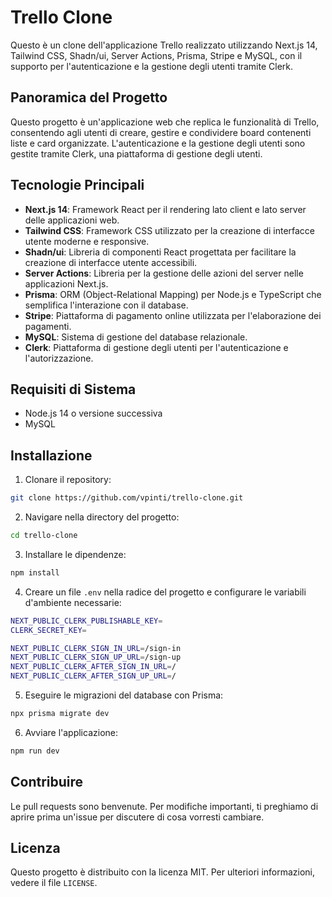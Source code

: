 # Trello Clone

Questo è un clone dell'applicazione Trello realizzato utilizzando Next.js 14, Tailwind CSS, Shadn/ui, Server Actions, Prisma, Stripe e MySQL, con il supporto per l'autenticazione e la gestione degli utenti tramite Clerk.

## Panoramica del Progetto

Questo progetto è un'applicazione web che replica le funzionalità di Trello, consentendo agli utenti di creare, gestire e condividere board contenenti liste e card organizzate. L'autenticazione e la gestione degli utenti sono gestite tramite Clerk, una piattaforma di gestione degli utenti.

## Tecnologie Principali

- **Next.js 14**: Framework React per il rendering lato client e lato server delle applicazioni web.
- **Tailwind CSS**: Framework CSS utilizzato per la creazione di interfacce utente moderne e responsive.
- **Shadn/ui**: Libreria di componenti React progettata per facilitare la creazione di interfacce utente accessibili.
- **Server Actions**: Libreria per la gestione delle azioni del server nelle applicazioni Next.js.
- **Prisma**: ORM (Object-Relational Mapping) per Node.js e TypeScript che semplifica l'interazione con il database.
- **Stripe**: Piattaforma di pagamento online utilizzata per l'elaborazione dei pagamenti.
- **MySQL**: Sistema di gestione del database relazionale.
- **Clerk**: Piattaforma di gestione degli utenti per l'autenticazione e l'autorizzazione.

## Requisiti di Sistema

- Node.js 14 o versione successiva
- MySQL

## Installazione

1. Clonare il repository:
```bash
git clone https://github.com/vpinti/trello-clone.git
```

2. Navigare nella directory del progetto:
```bash
cd trello-clone
```

3. Installare le dipendenze:
```bash
npm install
```

4. Creare un file `.env` nella radice del progetto e configurare le variabili d'ambiente necessarie:

```bash
NEXT_PUBLIC_CLERK_PUBLISHABLE_KEY=
CLERK_SECRET_KEY=

NEXT_PUBLIC_CLERK_SIGN_IN_URL=/sign-in
NEXT_PUBLIC_CLERK_SIGN_UP_URL=/sign-up
NEXT_PUBLIC_CLERK_AFTER_SIGN_IN_URL=/
NEXT_PUBLIC_CLERK_AFTER_SIGN_UP_URL=/
```

5. Eseguire le migrazioni del database con Prisma:
```bash
npx prisma migrate dev
```

6. Avviare l'applicazione:
```bash
npm run dev
```


## Contribuire

Le pull requests sono benvenute. Per modifiche importanti, ti preghiamo di aprire prima un'issue per discutere di cosa vorresti cambiare.

## Licenza

Questo progetto è distribuito con la licenza MIT. Per ulteriori informazioni, vedere il file `LICENSE`.

